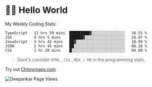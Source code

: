# 👋🏽 Hello World 

<!--![Deepankar's github stats](https://github-readme-stats.vercel.app/api?username=Deep-Codes&count_private=true&show_icons=true&theme=radical)-->
My Weekly Coding Stats:

<!--START_SECTION:waka-->
```text
TypeScript   12 hrs 59 mins  █████████▓░░░░░░░░░░░░░░░   38.55 % 
JSX          9 hrs 5 mins    ██████▓░░░░░░░░░░░░░░░░░░   26.97 % 
JavaScript   3 hrs 42 mins   ██▓░░░░░░░░░░░░░░░░░░░░░░   10.99 % 
JSON         2 hrs 45 mins   ██░░░░░░░░░░░░░░░░░░░░░░░   08.18 % 
CSS          1 hr 20 mins    █░░░░░░░░░░░░░░░░░░░░░░░░   04.00 % 
```
<!--END_SECTION:waka-->

> Dont's consider `HTML` , `CSS` , `MDX / MD` in the programming stats.

Try out [Chloromaps.com](https://www.chloromaps.com/)

<p align="left"> <img src="https://komarev.com/ghpvc/?username=Deep-Codes&label=Views&color=blue&style=plastic" alt="Deepankar Page Views" /> </p>
